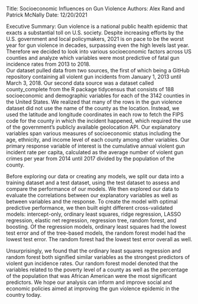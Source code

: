 Title: Socioeconomic Influences on Gun Violence
Authors: Alex Rand and Patrick McNally
Date: 12/20/2021

Executive Summary: Gun violence is a national public health epidemic that exacts a substantial toll on U.S. society. Despite increasing efforts by the U.S. government and local policymakers, 2021 is on pace to be the worst year for gun violence in decades, surpassing even the high levels last year. Therefore we decided to look into various socioeconomic factors across US counties and analyze which variables were most predictive of fatal gun incidence rates from 2013 to 2018. 					
Our dataset pulled data from two sources, the first of which being a GitHub repository containing all violent gun incidents from January 1, 2013 until March 3, 2018. Our second data source was  a dataset called county_complete from the R package tidycensus that consists of 188 socioeconomic and demographic variables for each of the 3142 counties in the United States. We realized that many of the rows in the gun violence dataset did not use the name of the county as the location. Instead, we used the latitude and longitude coordinates in each row to fetch the FIPS code for the county in which the incident happened, which required the use of the government’s publicly available geolocation API. Our explanatory variables span various measures of socioeconomic status including the age, ethnicity, and income level of each county among other variables. Our primary response variable of interest is the cumulative annual violent gun incident rate per capita, calculated as the average number of violent gun crimes per year from 2014 until 2017 divided by the population of the county. 

Before exploring our data or creating any models, we split our data into a training dataset and a test dataset, using the test dataset to assess and compare the performance of our models. We then explored our data to evaluate the correlations between our explanatory variables as well as between variables and the response. To create the model with optimal predictive performance, we then built eight different cross-validated models: intercept-only, ordinary least squares, ridge regression, LASSO regression, elastic net regression, regression tree, random forest, and boosting. Of the regression models, ordinary least squares had the lowest test error and of the tree-based models, the random forest model had the lowest test error. The random forest had the lowest test error overall as well.

Unsurprisingly, we found that the ordinary least squares regression and random forest both signified similar variables as the strongest predictors of violent gun incidence rates. Our random forest model denoted that the variables related to the poverty level of a county as well as the percentage of the population that was African American were the most significant predictors. We hope our analysis can inform and improve social and economic policies aimed at improving the gun violence epidemic in the country today.
